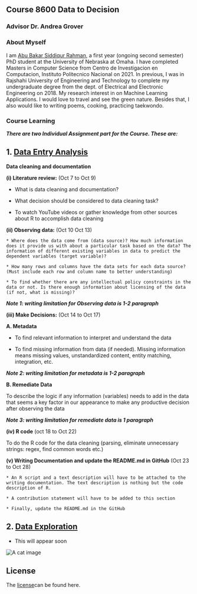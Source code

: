 ## Course 8600 Data to Decision
### Advisor Dr. Andrea Grover

### About Myself

I am [Abu  Bakar Siddiqur Rahman](https://www.linkedin.com/in/abu-bakar-siddiqur-rahman-rocky-8a6787119/), a first year (ongoing second semester) PhD student at the University of Nebraska at Omaha. I have completed Masters in Computer Science from Centro de Investigacion en Computacion, Instituto Politecnico Nacional on 2021. In previous, I was in Rajshahi University of Engineering and Technology to complete my undergraduate degree from the dept. of Electrical and Electronic Engineering on 2018. My research interest in on Machine Learning Applications. I would love to travel and see the green nature. Besides that, I also would like to writing poems, cooking, practicing taekwondo.


### Course Learning

**_There are two Individual Assignment part for the Course. These are:_**
## 1. [Data Entry Analysis](https://github.com/121107/Data/blob/master/Data%20Entry%20Analysis)

**Data cleaning and documentation**

**(i) Literature review:** (Oct 7 to Oct 9)

   * What is data cleaning and documentation?  

   * What decision should be considered to data cleaning task?

   * To watch YouTube videos or gather knowledge from other sources about R to accomplish data cleaning



**(ii) Observing data:** (Oct 10 Oct 13)

    * Where does the data come from (data source)? How much information does it provide us with about a particular task based on the data? The information of different existing variables in data to predict the dependent variables (target variable)?  

    * How many rows and columns have the data sets for each data source? (Must include each row and column name to better understanding)

    * To find whether there are any intellectual policy constraints in the data or not. Is there enough information about licensing of the data (if not, what is missing)?

**_Note 1: writing limitation for Observing data is 1-2 paragraph_**



**(iii) Make Decisions:** (Oct 14 to Oct 17)

**A. Metadata**

  * To find relevant information to interpret and understand the data  

  * To find missing information from data (if needed). Missing information means missing values, unstandardized content, entity matching, integration, etc.  

**_Note 2: writing limitation for metadata is 1-2 paragraph_**

**B. Remediate Data**

To describe the logic if any information (variables) needs to add in the data that seems a key factor in our appearance to make any productive decision after observing the data  

**_Note 3: writing limitation for remediate data is 1 paragraph_**



**(iv) R code** (oct 18 to Oct 22)

To do the R code for the data cleaning (parsing, eliminate unnecessary strings: regex, find common words etc.)



**(v) Writing Documentation and update the README.md in GitHub** (Oct 23 to Oct 28)

    * An R script and a text description will have to be attached to the writing documentation. The text description is nothing but the code description of R.

    * A contribution statement will have to be added to this section

    * Finally, update the README.md in the GitHub  

## 2. [Data Exploration](https://github.com/121107/Data/blob/master/Data%20Exploration)
   * This will appear soon

![A cat image](https://placekitten.com/200/300)

## License
The [license](https://github.com/121107/Data/blob/master/License)can be found here.

